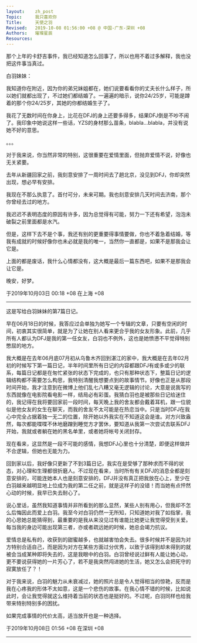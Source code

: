 ```yaml
---
layout:    zh_post
Topic:     我只喜欢你
Title:     天使之羽
Revised:   2019-10-08 01:56:00 +08 @ 中国-广东-深圳 +08
Authors:   璀璨星辰
Resources:
---
```


那个上年的卡舒吉事件，我已经知道怎么回事了，所以也用不着过多解释，我也没把这件事当真过。

白羽妹妹：

我知道你在附近，因为你的弟兄妹姐都在，她们说要看看你的丈夫长什么样子，所以她们就都出现了，不过她们都结婚了。一遍遍的暗示，说你24/25岁，可能是蹲着的那个你24/25岁，其她的你都结婚生子了。

我花了无数时间在你身上，比花在DFJ的身上还要多得多，结果DFJ倒是不吵不闹了。我印象中她说这样一些话，YZS的身材那么苗条，blabla...blabla，并没有说她不好的意思。

。。。

对于我来说，你当然非常的特别，这很重要在爱情里面，但抛弃爱情不说，好像也无关紧要。

去年从新疆回家之前，我刻意安排了一周时间去了趟北京，没见到DFJ，你却突然出现，想必早有安排。

我现在不那么执意了。首付可分，未来可期。我也刻意安排几天时间去济南，那个你曾经去过的地方。

我迟迟不表明态度的原因有许多，因为总觉得有可能，努力一下还有希望，泡泡未破裂之前里面都是水汽。

但是，这样下去不是个事，我还有别的更重要得事情要做，你也不着急着结婚，等我有成就的时候好像你也未必就是我的唯一，当然你一直都是，如果不是那我会让它是。

上面的都是废话，我什么心情都没有，这大概是最后一篇东西吧，如果不是那我会让它是。

晚安，好梦。

于2019年10月03日 00:18 +08 在上海 +08

--------------------------------------------------------------------------------

这是写给白羽妹妹的第7篇日记。

早在06月18日的时候，我答应过会单独为她写一个专辑的文章，只要有空闲的时间，初衷其实很简单，就是为了让她在别人看来更合乎我的女友形象。此前，几乎所有人都认为DFJ是我的第一任女友，白羽也不例外，这也是她愤懑不平觉得特别憋屈的地方。

我大概是在去年06月底07月初从乌鲁木齐回到湛江的家中，我大概是在去年02月初的时候写下第一篇日记，半年时间里所有日记的内容都跟DFJ有或多或少的联系，每篇日记都是在匆忙紧张的状态下完成的，也只有那种状态下，整篇日记的逻辑结构都不需要怎么构思，我特别清醒我想要点到的故事情节。好像也正是从那段时间开始，我才注意到在微博上他们乱七八糟又毫无逻辑的讨论，大意是说我写的东西就像在电影院看电影一样，结局必有彩蛋。我猜白羽也是被那些日记给迷住的，我记得在我将要回家前一段时间，每天晚上我的舍友都会戴着耳机，跟一位貌似是他女友的女生在聊天，而我的舍友不太可能是在热恋当中。只是当时DFJ在我心中完全占据着独一无二的位置，除开她以外我实在不知道这会是谁。对方兴致盎然，每次都能喋喋不休地磨蹭到睡觉方才罢休，要知道从我第一次尝试去联系DFJ开始，我就或者躺在她的黑名单里，或者她将帐号关闭封存。

现在看来，这显然是一段不可能的感情，我想DFJ心里也十分清楚，即便这样做并不合逻辑，但她也无能为力。

回到家以后，我好像只更新了不到3篇日记，我实在是受够了那种求而不得的状态，对心理和生理都很折磨人。不过现在看来，当时所有有关DFJ的消息全都是刻意安排的，可能连她本人也是刻意安排的，DFJ并没有真正把我放在心上，至少在白羽越来越明显地上位成为我的第二任之前，就是这样子的没错！而当她有点怦然心动的时候，我早已失去耐心了。

说心里话，虽然我知道事情并非所看到的那么显然，某些人别有用心，但我却不怎么后悔因此而爱上白羽。我至今对白羽仍然一无所知，只知道她对我了如指掌，我的心思她总能猜得到，最重要的是我从来没见过有谁能比她更让我觉得受到关爱。每当我的身边可能出现第三者，亦或者疏远她的时候，她总会竭力抗议。

爱情总是私有的，收获到的甜蜜越多，也就越害怕会失去。很多时候并不是因为对方特别合适自己，而是因为对方在某些方面过分优秀，以致于该得到却未得到的就被会当成某种即将失去的，这是我眼中的白羽。白羽曾经说过鲜有人能让她心动，更不要说获得她的一片芳心了，若不是我突然闯进她的生活，她又怎么会把死守的寂寞放任了？！

对于我来说，白羽的魅力从未衰减过，她的照片总是令人觉得相当的惊艳，反而是我在心疼我的形体不太如意，这是一个悲伤的故事。在我心情不错的时候，比如说此时，会让我觉得就这么维持着当前的状态也是挺好的。不过呢，白羽同样也给我带来特别特别多的困扰。

如果完成事情的代价太高，适当放开也是一种选择。

于2019年10月08日 01:56 +08 在深圳 +08

--------------------------------------------------------------------------------


